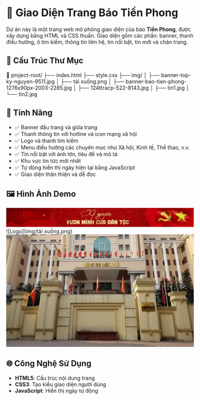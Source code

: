 # 📰 Giao Diện Trang Báo Tiền Phong

Dự án này là một trang web mô phỏng giao diện của báo **Tiền Phong**, được xây dựng bằng HTML và CSS thuần. Giao diện gồm các phần: banner, thanh điều hướng, ô tìm kiếm, thông tin liên hệ, tin nổi bật, tin mới và chân trang.

## 📁 Cấu Trúc Thư Mục

📁 project-root/ ├── index.html ├── style.css ├── img/ │ ├── banner-top-ky-nguyen-9511.jpg │ ├── tải xuống.png │ ├── banner-bao-tien-phong-1276x90px-2003-2285.jpg │ ├── 124ttracp-522-8143.jpg │ ├── tin1.jpg │ └── tin2.jpg

## 🚀 Tính Năng

- ✅ Banner đầu trang và giữa trang
- ✅ Thanh thông tin với hotline và icon mạng xã hội
- ✅ Logo và thanh tìm kiếm
- ✅ Menu điều hướng các chuyên mục như Xã hội, Kinh tế, Thể thao, v.v.
- ✅ Tin nổi bật với ảnh lớn, tiêu đề và mô tả
- ✅ Khu vực tin tức mới nhất
- ✅ Tự động hiển thị ngày hiện tại bằng JavaScript
- ✅ Giao diện thân thiện và dễ đọc

## 🖼️ Hình Ảnh Demo

![Banner](img/banner-top-ky-nguyen-9511.jpg)
![Logo](img/tải xuống.png)
![Tin nổi bật](img/124ttracp-522-8143.jpg)

## 🌐 Công Nghệ Sử Dụng

- **HTML5**: Cấu trúc nội dung trang
- **CSS3**: Tạo kiểu giao diện người dùng
- **JavaScript**: Hiển thị ngày tự động

